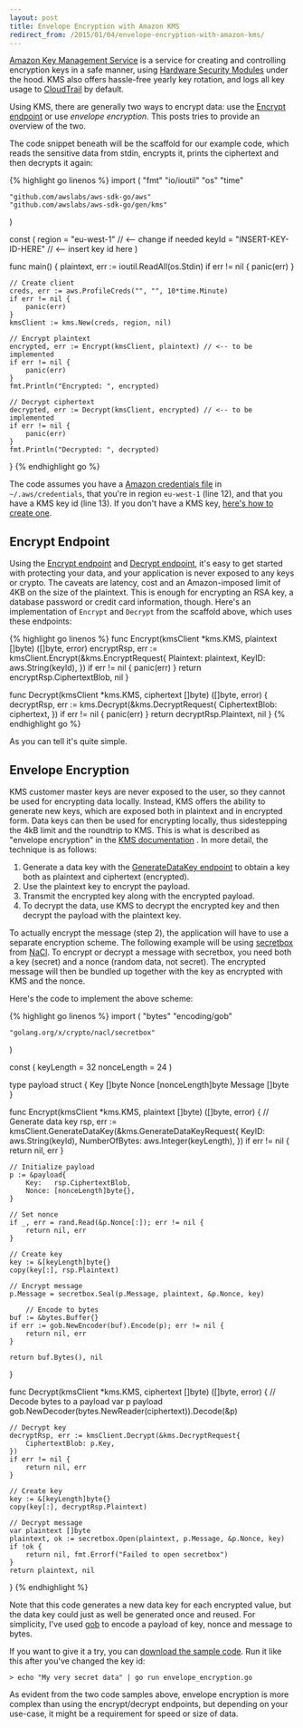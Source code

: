 ```yaml
---
layout: post
title: Envelope Encryption with Amazon KMS
redirect_from: /2015/01/04/envelope-encryption-with-amazon-kms/
---
```


[Amazon Key Management Service](http://aws.amazon.com/kms/) is a service for creating and controlling encryption keys in a safe manner, using [Hardware Security Modules](http://en.wikipedia.org/wiki/Hardware_security_module) under the hood. KMS also offers hassle-free yearly key rotation, and logs all key usage to [CloudTrail](http://aws.amazon.com/cloudtrail/) by default.

Using KMS, there are generally two ways to encrypt data: use the [Encrypt endpoint](http://docs.aws.amazon.com/kms/latest/APIReference/API_Encrypt.html) or use *envelope encryption*. This posts tries to provide an overview of the two.

The code snippet beneath will be the scaffold for our example code, which reads the sensitive data from stdin, encrypts it, prints the ciphertext and then decrypts it again:

{% highlight go linenos %}
import (
    "fmt"
    "io/ioutil"
    "os"
    "time"

    "github.com/awslabs/aws-sdk-go/aws"
    "github.com/awslabs/aws-sdk-go/gen/kms"
)

const (
    region = "eu-west-1"         // <-- change if needed
    keyId = "INSERT-KEY-ID-HERE" // <-- insert key id here
)

func main() {
    plaintext, err := ioutil.ReadAll(os.Stdin)
    if err != nil {
        panic(err)
    }

    // Create client
    creds, err := aws.ProfileCreds("", "", 10*time.Minute)
    if err != nil {
        panic(err)
    }
    kmsClient := kms.New(creds, region, nil)

    // Encrypt plaintext
    encrypted, err := Encrypt(kmsClient, plaintext) // <-- to be implemented
    if err != nil {
        panic(err)
    }
    fmt.Println("Encrypted: ", encrypted)

    // Decrypt ciphertext
    decrypted, err := Decrypt(kmsClient, encrypted) // <-- to be implemented
    if err != nil {
        panic(err)
    }
    fmt.Println("Decrypted: ", decrypted)
}
{% endhighlight go %}

The code assumes you have a [Amazon credentials file](http://docs.aws.amazon.com/cli/latest/userguide/cli-chap-getting-started.html#cli-config-files) in `~/.aws/credentials`, that you're in region `eu-west-1` (line 12), and that you have a KMS key id (line 13). If you don't have a KMS key, [here's how to create one](http://docs.aws.amazon.com/kms/latest/developerguide/create-keys.html).

## Encrypt Endpoint

Using the [Encrypt endpoint](http://docs.aws.amazon.com/kms/latest/APIReference/API_Encrypt.html) and [Decrypt endpoint](http://docs.aws.amazon.com/kms/latest/APIReference/API_Decrypt.html), it's easy to get started with protecting your data, and your application is never exposed to any keys or crypto. The caveats are latency, cost and an Amazon-imposed limit of 4KB on the size of the plaintext. This is enough for encrypting an RSA key, a database password or credit card information, though. Here's an implementation of `Encrypt` and `Decrypt` from the scaffold above, which uses these endpoints:

{% highlight go linenos %}
func Encrypt(kmsClient *kms.KMS, plaintext []byte) ([]byte, error)
    encryptRsp, err := kmsClient.Encrypt(&kms.EncryptRequest{
        Plaintext: plaintext,
        KeyID:     aws.String(keyId),
    })
    if err != nil {
        panic(err)
    }
    return encryptRsp.CiphertextBlob, nil
}

func Decrypt(kmsClient *kms.KMS, ciphertext []byte) ([]byte, error) {
    decryptRsp, err := kms.Decrypt(&kms.DecryptRequest{
        CiphertextBlob: ciphertext,
    })
    if err != nil {
        panic(err)
    }
    return decryptRsp.Plaintext, nil
}
{% endhighlight go %}

As you can tell it's quite simple.

## Envelope Encryption

KMS customer master keys are never exposed to the user, so they cannot be used for encrypting data locally. Instead, KMS offers the ability to generate new keys, which are exposed both in plaintext and in encrypted form. Data keys can then be used for encrypting locally, thus sidestepping the 4kB limit and the roundtrip to KMS. This is what is described as "envelope encryption" in the [KMS documentation](http://docs.aws.amazon.com/kms/latest/developerguide/workflow.html) . In more detail, the technique is as follows:

1. Generate a data key with the [GenerateDataKey endpoint](http://docs.aws.amazon.com/kms/latest/APIReference/API_GenerateDataKey.html) to obtain a key both as plaintext and ciphertext (encrypted).
2. Use the plaintext key to encrypt the payload.
3. Transmit the encrypted key along with the encrypted payload.
4. To decrypt the data, use KMS to decrypt the encrypted key and then decrypt the payload with the plaintext key.

To actually encrypt the message (step 2), the application will have to use a separate encryption scheme. The following example will be using [secretbox](http://godoc.org/golang.org/x/crypto/nacl/secretbox) from [NaCl](http://nacl.cr.yp.to/). To encrypt or decrypt a message with secretbox, you need both a key (secret) and a nonce (random data, not secret). The encrypted message will then be bundled up together with the key as encrypted with KMS and the nonce.

Here's the code to implement the above scheme:

{% highlight go linenos %}
import (
    "bytes"
    "encoding/gob"

    "golang.org/x/crypto/nacl/secretbox"
)

const (
    keyLength   = 32
    nonceLength = 24
)

type payload struct {
    Key     []byte
    Nonce   [nonceLength]byte
    Message []byte
}

func Encrypt(kmsClient *kms.KMS, plaintext []byte) ([]byte, error) {
    // Generate data key
    rsp, err := kmsClient.GenerateDataKey(&kms.GenerateDataKeyRequest{
        KeyID:         aws.String(keyId),
        NumberOfBytes: aws.Integer(keyLength),
    })
    if err != nil {
        return nil, err
    }

    // Initialize payload
    p := &payload{
        Key:   rsp.CiphertextBlob,
        Nonce: [nonceLength]byte{},
    }

    // Set nonce
    if _, err = rand.Read(&p.Nonce[:]); err != nil {
        return nil, err
    }

    // Create key
    key := &[keyLength]byte{}
    copy(key[:], rsp.Plaintext)

    // Encrypt message
    p.Message = secretbox.Seal(p.Message, plaintext, &p.Nonce, key)

		// Encode to bytes
    buf := &bytes.Buffer{}
    if err := gob.NewEncoder(buf).Encode(p); err != nil {
        return nil, err
    }

    return buf.Bytes(), nil
}

func Decrypt(kmsClient *kms.KMS, ciphertext []byte) ([]byte, error) {
    // Decode bytes to a payload
    var p payload
    gob.NewDecoder(bytes.NewReader(ciphertext)).Decode(&p)

    // Decrypt key
    decryptRsp, err := kmsClient.Decrypt(&kms.DecryptRequest{
        CiphertextBlob: p.Key,
    })
    if err != nil {
        return nil, err
    }

    // Create key
    key := &[keyLength]byte{}
    copy(key[:], decryptRsp.Plaintext)

    // Decrypt message
    var plaintext []byte
    plaintext, ok := secretbox.Open(plaintext, p.Message, &p.Nonce, key)
    if !ok {
        return nil, fmt.Errorf("Failed to open secretbox")
    }
    return plaintext, nil
}
{% endhighlight %}

Note that this code generates a new data key for each encrypted value, but the data key could just as well be generated once and reused. For simplicity, I've used [gob](http://golang.org/pkg/encoding/gob) to encode a payload of key, nonce and message to bytes.

If you want to give it a try, you can [download the sample code](https://gist.github.com/andreas/eea322d73ca21e66b55b). Run it like this after you've changed the key id:

```
> echo "My very secret data" | go run envelope_encryption.go
```

As evident from the two code samples above, envelope encryption is more complex than using the encrypt/decrypt endpoints, but depending on your use-case, it might be a requirement for speed or size of data.
